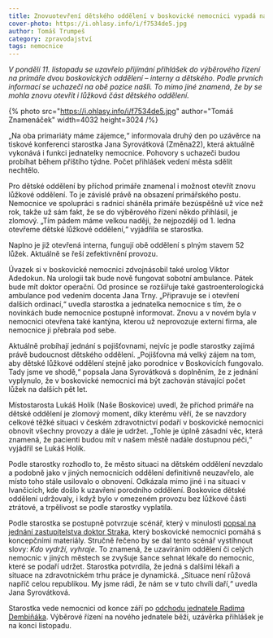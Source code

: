 ```yaml
---
title: Znovuotevření dětského oddělení v boskovické nemocnici vypadá nadějně
cover-photo: https://i.ohlasy.info/i/f7534de5.jpg
author: Tomáš Trumpeš
category: zpravodajství
tags: nemocnice
---
```


*V pondělí 11\. listopadu se uzavřelo přijímání přihlášek do výběrového řízení na primáře dvou boskovických oddělení – interny a dětského. Podle prvních informací se uchazeči na obě pozice našli. To mimo jiné znamená, že by se mohla znovu otevřít i lůžková část dětského oddělení.*

{% photo src="https://i.ohlasy.info/i/f7534de5.jpg" author="Tomáš Znamenáček" width=4032 height=3024 /%}

„Na oba primariáty máme zájemce,“ informovala druhý den po uzávěrce na tiskové konferenci starostka Jana Syrovátková (Změna22), která aktuálně vykonává i funkci jednatelky nemocnice. Pohovory s uchazeči budou probíhat během příštího týdne. Počet přihlášek vedení města sdělit nechtělo.

Pro dětské oddělení by příchod primáře znamenal i možnost otevřít znovu lůžkové oddělení. To je závislé právě na obsazení primářského postu. Nemocnice ve spolupráci s radnicí sháněla primáře bezúspěšně už více než rok, takže už sám fakt, že se do výběrového řízení někdo přihlásil, je zlomový. „Tím pádem máme velkou naději, že nejpozději od 1\. ledna otevřeme dětské lůžkové oddělení,“ vyjádřila se starostka.

Naplno je již otevřená interna, fungují obě oddělení s plným stavem 52 lůžek. Aktuálně se řeší zefektivnění provozu.

Úvazek si v boskovické nemocnici zdvojnásobil také urolog Viktor Adedokun. Na urologii tak bude nově fungovat sobotní ambulance. Pátek bude mít doktor operační. Od prosince se rozšiřuje také gastroenterologická ambulance pod vedením docenta Jana Trny. „Připravuje se i otevření dalších ordinací,“ uvedla starostka a jednatelka nemocnice s tím, že o novinkách bude nemocnice postupně informovat. Znovu a v novém byla v nemocnici otevřena také kantýna, kterou už neprovozuje externí firma, ale nemocnice ji přebrala pod sebe. 

Aktuálně probíhají jednání s pojišťovnami, nejvíc je podle starostky zajímá právě budoucnost dětského oddělení. „Pojišťovna má velký zájem na tom, aby dětské lůžkové oddělení stejně jako porodnice v Boskovicích fungovalo. Tady jsme ve shodě,“ popsala Jana Syrovátková s doplněním, že z jednání vyplynulo, že v boskovické nemocnici má být zachován stávající počet lůžek na dalších pět let.

Místostarosta Lukáš Holík (Naše Boskovice) uvedl, že příchod primáře na dětské oddělení je zlomový moment, díky kterému věří, že se navzdory celkové těžké situaci v českém zdravotnictví podaří v boskovické nemocnici obnovit všechny provozy a dále je udržet. „Tohle je úplně zásadní věc, která znamená, že pacienti budou mít v našem městě nadále dostupnou péči,“ vyjádřil se Lukáš Holík.

Podle starostky rozhodlo to, že město situaci na dětském oddělení nevzdalo a podobně jako v jiných nemocnicích oddělení definitivně neuzavřelo, ale místo toho stále usilovalo o obnovení. Odkázala mimo jiné i na situaci v Ivančicích, kde došlo k uzavření porodního oddělení. Boskovice dětské oddělení udržovaly, i když bylo v omezeném provozu bez lůžkové části ztrátové, a trpělivost se podle starostky vyplatila.

Podle starostka se postupně potvrzuje scénář, který v minulosti [popsal na jednání zastupitelstva doktor Straka](https://ohlasy.info/clanky/2023/11/zastupitelstvo-nemocnice.html), který boskovické nemocnici pomáhá s koncepčními materiály. Stručně řečeno by se dal tento scénář vystihnout slovy: *Kdo vydrží, vyhraje*. To znamená, že uzavíráním oddělení či celých nemocnic v jiných městech se zvyšuje šance sehnat lékaře do nemocnic, které se podaří udržet. Starostka potvrdila, že jedná s dalšími lékaři a situace na zdravotnickém trhu práce je dynamická. „Situace není růžová napříč celou republikou. My jsme rádi, že nám se v tuto chvíli daří,“ uvedla Jana Syrovátková.

Starostka vede nemocnici od konce září po [odchodu jednatele Radima Dembiňáka](https://ohlasy.info/clanky/2024/09/jednatel-konci.html). Výběrové řízení na nového jednatele běží, uzávěrka přihlášek je na konci listopadu.